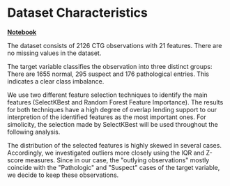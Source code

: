 # Dataset Characteristics

**[Notebook](exploratory_data_analysis.ipynb)**


The dataset consists of 2126 CTG observations with 21 features. There are no missing values in the dataset.

The target variable classifies the observation into three distinct groups: There are 1655 normal, 295 suspect and 176 pathological entries.
This indicates a clear class imbalance.

We use two different feature selection techniques to identify the main features (SelectKBest and Random Forest Feature Importance). The results for both techniques have a high degree of overlap lending support to our interpretion of the identified features as the most important ones. For simolicity, the selection made by SelectKBest will be used throughout the following analysis.

The distribution of the selected features is highly skewed in several cases. Accordingly, we investigated outliers more closely using the IQR and Z-score measures. Since in our case, the "outlying observations" mostly coincide with the "Pathologic" and "Suspect" cases of the target variable, we decide to keep these observations. 



